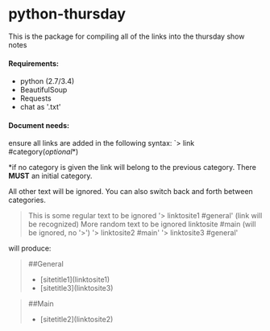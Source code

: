 # python-thursday
This is the package for compiling all of the links into the thursday show notes

#### Requirements:
* python (2.7/3.4)
* BeautifulSoup
* Requests
* chat as '.txt'

#### Document needs:
ensure all links are added in the following syntax:
`> link #category(*optional*\*)

\*if no category is given the link will belong to the previous category. There **MUST** an initial category.

All other text will be ignored. You can also switch back and forth between categories.

> This is some regular text to be ignored
> '> linktosite1 #general' (link will be recognized)
> More random text to be ignored
> linktosite #main (will be ignored, no '>')
> '> linktosite2 #main'
> '> linktosite3 #general'

will produce:

> ##General
>* [sitetitle1]\(linktosite1\)
>* [sitetitle3]\(linktosite3\)

> ##Main
>* [sitetitle2]\(linktosite2\)
